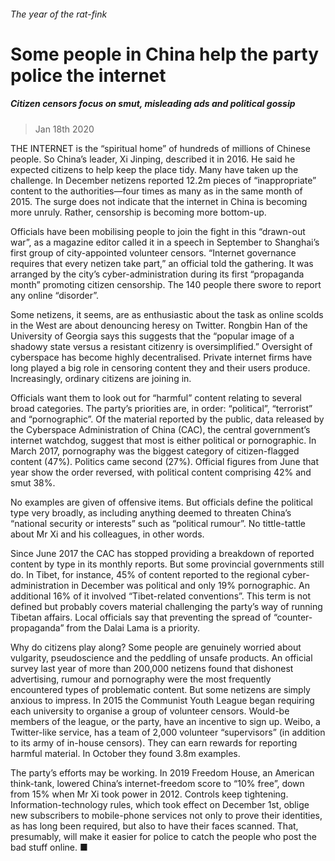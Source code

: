 ###### The year of the rat-fink
# Some people in China help the party police the internet 
##### Citizen censors focus on smut, misleading ads and political gossip 
> Jan 18th 2020 
THE INTERNET is the “spiritual home” of hundreds of millions of Chinese people. So China’s leader, Xi Jinping, described it in 2016. He said he expected citizens to help keep the place tidy. Many have taken up the challenge. In December netizens reported 12.2m pieces of “inappropriate” content to the authorities—four times as many as in the same month of 2015. The surge does not indicate that the internet in China is becoming more unruly. Rather, censorship is becoming more bottom-up.
Officials have been mobilising people to join the fight in this “drawn-out war”, as a magazine editor called it in a speech in September to Shanghai’s first group of city-appointed volunteer censors. “Internet governance requires that every netizen take part,” an official told the gathering. It was arranged by the city’s cyber-administration during its first “propaganda month” promoting citizen censorship. The 140 people there swore to report any online “disorder”.

Some netizens, it seems, are as enthusiastic about the task as online scolds in the West are about denouncing heresy on Twitter. Rongbin Han of the University of Georgia says this suggests that the “popular image of a shadowy state versus a resistant citizenry is oversimplified.” Oversight of cyberspace has become highly decentralised. Private internet firms have long played a big role in censoring content they and their users produce. Increasingly, ordinary citizens are joining in.
Officials want them to look out for “harmful” content relating to several broad categories. The party’s priorities are, in order: “political”, “terrorist” and “pornographic”. Of the material reported by the public, data released by the Cyberspace Administration of China (CAC), the central government’s internet watchdog, suggest that most is either political or pornographic. In March 2017, pornography was the biggest category of citizen-flagged content (47%). Politics came second (27%). Official figures from June that year show the order reversed, with political content comprising 42% and smut 38%.
No examples are given of offensive items. But officials define the political type very broadly, as including anything deemed to threaten China’s “national security or interests” such as “political rumour”. No tittle-tattle about Mr Xi and his colleagues, in other words.
Since June 2017 the CAC has stopped providing a breakdown of reported content by type in its monthly reports. But some provincial governments still do. In Tibet, for instance, 45% of content reported to the regional cyber-administration in December was political and only 19% pornographic. An additional 16% of it involved “Tibet-related conventions”. This term is not defined but probably covers material challenging the party’s way of running Tibetan affairs. Local officials say that preventing the spread of “counter-propaganda” from the Dalai Lama is a priority.
Why do citizens play along? Some people are genuinely worried about vulgarity, pseudoscience and the peddling of unsafe products. An official survey last year of more than 200,000 netizens found that dishonest advertising, rumour and pornography were the most frequently encountered types of problematic content. But some netizens are simply anxious to impress. In 2015 the Communist Youth League began requiring each university to organise a group of volunteer censors. Would-be members of the league, or the party, have an incentive to sign up. Weibo, a Twitter-like service, has a team of 2,000 volunteer “supervisors” (in addition to its army of in-house censors). They can earn rewards for reporting harmful material. In October they found 3.8m examples.
The party’s efforts may be working. In 2019 Freedom House, an American think-tank, lowered China’s internet-freedom score to “10% free”, down from 15% when Mr Xi took power in 2012. Controls keep tightening. Information-technology rules, which took effect on December 1st, oblige new subscribers to mobile-phone services not only to prove their identities, as has long been required, but also to have their faces scanned. That, presumably, will make it easier for police to catch the people who post the bad stuff online. ■
